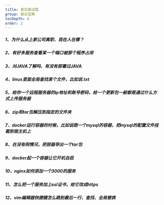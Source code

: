 ```yaml
---
title: 真实面试题
group: 面试宝典
tocDepth: 6
order: 2
---
```


##### 1、为什么从上家公司离职、现在人在哪？

##### 2、有好多服务查看某一个端口被那个程序占用

##### 3、对JAVA了解吗、有没有部署过JAVA

##### 4、linux里面全局查找某个文件，比如说.txt

##### 5、给你一个远程服务器的ip地址和账号密码，给一个更新包一般都是通过什么方式上传服务器

##### 6、zip和tar包解压到指定的文件夹

##### 7、docker运行容器的时候，比如说跑一个mysql的容器，把mysql的配置文件挂载到宿主机上

##### 8、在没有网情况，把容器导出一个tar包

##### 9、docker起一个容器让它开机自启

##### 10、nginx如何添加一个3000的服务

##### 11、怎么把一个服务加上ssl证书，给它改成https

##### 12、vim编辑器快捷键怎么跳到最后一行、查找、全局替换

